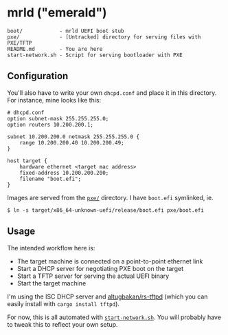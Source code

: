 # mrld ("emerald")

```
boot/            - mrld UEFI boot stub
pxe/             - [Untracked] directory for serving files with PXE/TFTP
README.md        - You are here
start-network.sh - Script for serving bootloader with PXE
```

## Configuration

You'll also have to write your own `dhcpd.conf` and place it in this directory. 
For instance, mine looks like this: 

```
# dhcpd.conf
option subnet-mask 255.255.255.0;
option routers 10.200.200.1;

subnet 10.200.200.0 netmask 255.255.255.0 {
	range 10.200.200.40 10.200.200.49;
}

host target {
	hardware ethernet <target mac address>
	fixed-address 10.200.200.200;
	filename "boot.efi";
}
```

Images are served from the [`pxe/`](./pxe) directory. 
I have `boot.efi` symlinked, ie. 

```
$ ln -s target/x86_64-unknown-uefi/release/boot.efi pxe/boot.efi
```


## Usage

The intended workflow here is: 

- The target machine is connected on a point-to-point ethernet link
- Start a DHCP server for negotiating PXE boot on the target
- Start a TFTP server for serving the actual UEFI binary 
- Start the target machine

I'm using the ISC DHCP server and [altugbakan/rs-tftpd](https://github.com/altugbakan/rs-tftpd) 
(which you can easily install with `cargo install tftpd`).

For now, this is all automated with [`start-network.sh`](./start-network.sh). 
You will probably have to tweak this to reflect your own setup.


